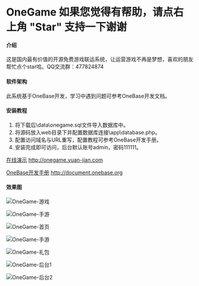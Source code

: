 # OneGame 如果您觉得有帮助，请点右上角 "Star" 支持一下谢谢

#### 介绍
这是国内最有价值的开源免费游戏联运系统，让运营游戏不再是梦想，喜欢的朋友帮忙点个star哈。QQ交流群：477824874

#### 软件架构
此系统基于OneBase开发，学习中遇到问题可参考OneBase开发文档。


#### 安装教程

1. 将下载后\data\onegame.sql文件导入数据库中。
2. 将源码放入web目录下并配置数据库连接\app\database.php。
3. 配置访问域名与URL重写，配置教程可参考OneBase开发手册。
4. 安装完成即可访问，后台默认账号admin，密码111111。

[在线演示](http://onegame.yuan-jian.com)  http://onegame.yuan-jian.com

[OneBase开发手册](http://document.onebase.org)  http://document.onebase.org


#### 效果图

![OneGame-游戏](https://images.gitee.com/uploads/images/2019/0309/133416_da47ea0d_917834.png "yx.png")

![OneGame-手游](https://images.gitee.com/uploads/images/2019/0313/103445_5360b62a_917834.png "手游.png")

![OneGame-首页](https://images.gitee.com/uploads/images/2019/0309/133328_3c500ad9_917834.png "首页.png")

![OneGame-手游](https://images.gitee.com/uploads/images/2019/0313/191858_4e10351c_917834.png "手游列表.png")

![OneGame-礼包](https://images.gitee.com/uploads/images/2019/0309/133343_bc041f02_917834.png "礼包.png")

![OneGame-后台1](https://images.gitee.com/uploads/images/2019/0309/133440_7b8d07c0_917834.png "ht1.png")

![OneGame-后台2](https://images.gitee.com/uploads/images/2019/0309/133454_2a7a34aa_917834.png "ht2.png")

